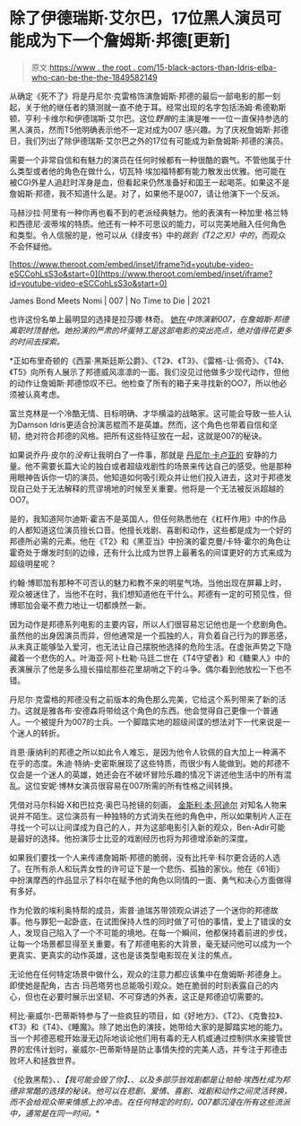 # 除了伊德瑞斯·艾尔巴，17位黑人演员可能成为下一个詹姆斯·邦德[更新]

> 原文:[https://www . the root . com/15-black-actors-than-Idris-elba-who-can-be-the-the-1849582149](https://www.theroot.com/15-black-actors-other-than-idris-elba-who-could-be-the-1849582149)

从确定《死不了》将是丹尼尔·克雷格饰演詹姆斯·邦德的最后一部电影的那一刻起，关于他的继任者的猜测就一直不绝于耳。经常出现的名字包括汤姆·希德勒斯顿、亨利·卡维尔和伊德瑞斯·艾尔巴。这位*野兽*的主演是唯一一位一直保持参选的黑人演员，然而T5他明确表示他不一定对成为007 感兴趣。为了庆祝詹姆斯·邦德日，我们列出了除伊德瑞斯·艾尔巴之外的17位有可能成为新詹姆斯·邦德的演员。

需要一个非常自信和有魅力的演员在任何时候都有一种很酷的霸气。不管他属于什么类型或者他的角色在做什么，切瓦特·埃加福特都有能力散发出优雅。他可能在被CGI外星人追赶时浑身是血，但看起来仍然准备好和国王一起喝茶。如果这不是詹姆斯·邦德，我不知道什么是。对了，如果他不是007，请让他演下一个反派。

马赫沙拉·阿里有一种你再也看不到的老派经典魅力。他的表演有一种加里·格兰特和西德尼·波蒂埃的特质。他还有一种不可思议的能力，可以完美地融入任何角色和类型。令人信服的是，他可以从《绿皮书》中的*跳到《T2之刃》中的*，而观众不会怀疑他。

 [https://www.theroot.com/embed/inset/iframe?id=youtube-video-eSCCohLsS3o&start=0](https://www.theroot.com/embed/inset/iframe?id=youtube-video-eSCCohLsS3o&start=0)

<figcaption class="sc-1ptbguh-0 hxeMec caption">James Bond Meets Nomi | 007 | No Time to Die | 2021</figcaption> 

也许这份名单上最明显的选择是拉莎娜·林奇。 [她在](https://www.theroot.com/no-time-to-die-hell-yeah-lashana-lynch-is-a-00-agent-1840201849?utm_source=theroot_twitter&utm_medium=socialflow)*中饰演新007，在詹姆斯·邦德离职时顶替他。她扮演的严肃的坏蛋特工是这部电影的突出亮点，绝对值得花更多的时间去探索。*

 *正如布里奇顿的《西蒙·黑斯廷斯公爵》、《T2》、《T3》、《雷格-让·佩奇》、《T4》、《T5》向所有人展示了邦德威风凛凛的一面。我们没见过他做多少现代动作，但他的动作让詹姆斯·邦德惊叹不已。他检查了所有的箱子来寻找新的OO7，所以他必须被认真考虑。

富兰克林是一个冷酷无情、目标明确、才华横溢的战略家。这可能会导致一些人认为Damson Idris更适合扮演恶棍而不是英雄。然而，这个角色也带着自信和坚韧，绝对符合邦德的风格。把所有这些特征放在一起，这就是007的秘诀。

如果说乔丹·皮尔的*没有*让我明白了一件事，那就是 [丹尼尔·卡卢亚的](https://www.theroot.com/jordan-peele-calls-daniel-kaluuya-his-de-niro-and-all-1849154327) 安静的力量。他不需要长篇大论的独白或者超级戏剧性的场景来传达自己的感受。他是那种用眼神告诉你一切的演员。他知道如何吸引观众并让他们投入进去，这对于邦德发现自己处于无法解释的荒谬境地的时候至关重要。他将是一个无法被反派超越的OO7。

是的，我知道阿尔迪斯·霍吉不是英国人，但任何熟悉他在《杠杆作用》中的作品的人都知道这位演员擅长口音。他擅长戏剧、喜剧和动作，这些都是成为一个好的邦德所必需的元素。他在《T2》和《黑亚当》中扮演的霍克曼/卡特·霍尔的角色让霍奇处于爆发时刻的边缘，还有什么比成为世界上最著名的间谍更好的方式来成为超级明星呢？

约翰·博耶加有那种不可否认的魅力和教不来的明星气场。当他出现在屏幕上时，观众被迷住了，当他不在时，我们想知道他在干什么。邦德有一定的可预见性，但博耶加会毫不费力地让一切都焕然一新。

因为动作是邦德系列电影的主要内容，所以人们很容易忘记他也是一个悲剧角色。虽然他的出身因演员而异，但他通常是一个孤独的人，背负着自己行为的罪恶感，从未真正能够坠入爱河，也无法让自己摆脱他选择的危险生活。在虚张声势之下隐藏着一个悲伤的人。叶海亚·阿卜杜勒·马廷二世在《T4守望者》和《糖果人》中的表演展示了他是多么擅长描绘那些花里胡哨之下的斗争。偶尔看到他放松一下也不错。

丹尼尔·克雷格的邦德没有之前版本的角色那么完美，它给这个系列带来了新的活力。这就是雅各布·安德森将带给这个角色的东西。他会觉得自己更像一个普通人。一个被提升为007的士兵。一个脚踏实地的超级间谍的想法对下一代来说是一个迷人的转折。

肖恩·康纳利的邦德之所以如此令人难忘，是因为他令人钦佩的自大加上一种满不在乎的态度。朱迪·特纳-史密斯展现了这些特质，而很少有人能做到。她的邦德不仅会是一个迷人的英雄，她还会在不破坏冒险乐趣的情况下讲述他生活中的所有混乱。这位安妮·博林女演员很容易在007所需的所有性格之间转换。

凭借对马尔科姆·Ⅹ和巴拉克·奥巴马抢镜的刻画， [金斯利·本·阿迪尔](https://www.theroot.com/kingsley-ben-adir-cast-as-bob-marley-in-biopic-1848524493) 对知名人物来说并不陌生。这位演员有一种独特的方式消失在他的角色中，所以如果制片人正在寻找一个可以让间谍成为自己的人，并为这部电影引入新的观众，Ben-Adir可能是最好的选择。他扮演莎士比亚的戏剧经历也将为邦德增添新的深度。

如果我们要找一个人来传递詹姆斯·邦德的脆弱，没有比托辛·科尔更合适的人选了。在所有杀人和玩弄女性的许可证下是一个悲伤、孤独的家伙。他在《61街》中扮演摩西的作品显示了科尔在赋予他的角色以同情的一面、勇气和决心方面做得有多好。

作为伦敦的埃利奥特帮的成员，索普·迪瑞苏带领观众讲述了一个迷你的邦德故事。他与罪犯一起卧底，在试图保持人性的同时做了可怕的事情，爱上了错误的女人，发现自己陷入了一个不可能的境地。在每一个瞬间，他都保持着前进的步伐，让每一个场景都显得至关重要。有了邦德电影的大背景，毫无疑问他可以成为一个更真实、更真实的动作英雄，这也是该类型电影现在关注的焦点。

无论他在任何特定场景中做什么，观众的注意力都应该集中在詹姆斯·邦德身上。即使她是配角，古古·玛芭塔劳也总能吸引观众。她在脆弱的时刻表露自己的内心，但也在必要时展示出坚韧、不可穿透的外表，这正是邦德迫切需要的。

柯比·豪威尔-巴蒂斯特参与了一些疯狂的项目，如《好地方》、《T2》、《克鲁拉》、《T3》和《T4》、《睡魔》。除了她出色的演技，她带给大家的是脚踏实地的能力。当一个邦德恶棍开始漫无边际地谈论他们用有毒的无人机或通过控制供水来接管世界的宏伟计划时，豪威尔-巴蒂斯特是防止事情失控的完美人选，并专注于邦德击败坏人和拯救世界。

《伦敦黑帮》、*、【我可能会毁了你】、*、*以及多部莎翁戏剧都是让帕帕·埃西杜成为邦德非常酷的选择的秘诀。他可以在悲剧、爱情、喜剧、戏剧和动作之间灵活转换，而不会给观众带来情感上的冲击。在任何特定的时刻，007都沉浸在所有这些流派中，通常是在同一时间。**
